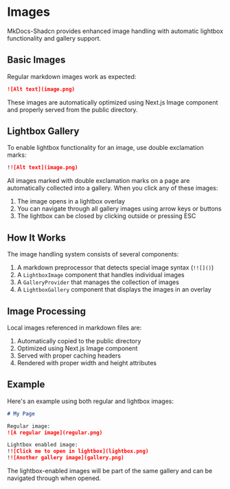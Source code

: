 # Images

MkDocs-Shadcn provides enhanced image handling with automatic lightbox functionality and gallery support.

## Basic Images

Regular markdown images work as expected:

```markdown
![Alt text](image.png)
```

These images are automatically optimized using Next.js Image component and properly served from the public directory.

## Lightbox Gallery

To enable lightbox functionality for an image, use double exclamation marks:

```markdown
!![Alt text](image.png)
```

All images marked with double exclamation marks on a page are automatically collected into a gallery. When you click any of these images:

1. The image opens in a lightbox overlay
2. You can navigate through all gallery images using arrow keys or buttons
3. The lightbox can be closed by clicking outside or pressing ESC

## How It Works

The image handling system consists of several components:

1. A markdown preprocessor that detects special image syntax (`!![]()`)
2. A `LightboxImage` component that handles individual images
3. A `GalleryProvider` that manages the collection of images
4. A `LightboxGallery` component that displays the images in an overlay

## Image Processing

Local images referenced in markdown files are:

1. Automatically copied to the public directory
2. Optimized using Next.js Image component
3. Served with proper caching headers
4. Rendered with proper width and height attributes

## Example

Here's an example using both regular and lightbox images:

```markdown
# My Page

Regular image:
![A regular image](regular.png)

Lightbox enabled image:
!![Click me to open in lightbox](lightbox.png)
!![Another gallery image](gallery.png)
```

The lightbox-enabled images will be part of the same gallery and can be navigated through when opened.
